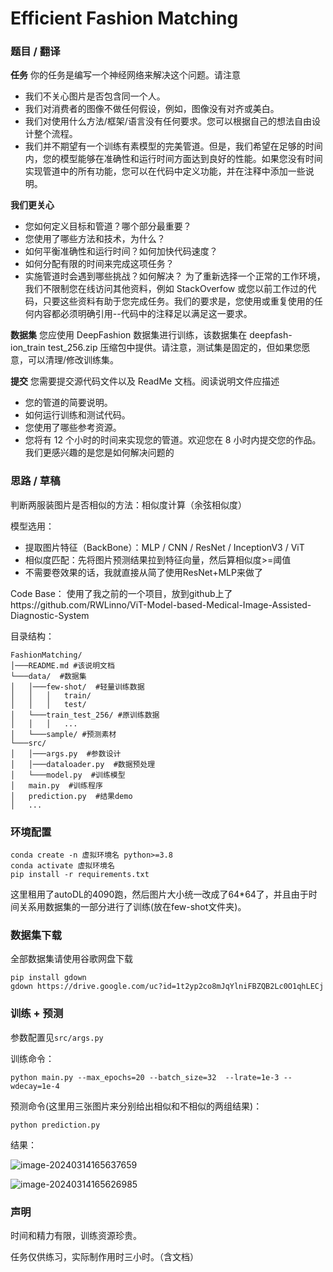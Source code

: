 # Efficient Fashion Matching



### 题目 / 翻译

**任务**
你的任务是编写一个神经网络来解决这个问题。请注意

- 我们不关心图片是否包含同一个人。
- 我们对消费者的图像不做任何假设，例如，图像没有对齐或美白。
- 我们对使用什么方法/框架/语言没有任何要求。您可以根据自己的想法自由设计整个流程。
- 我们并不期望有一个训练有素模型的完美管道。但是，我们希望在足够的时间内，您的模型能够在准确性和运行时间方面达到良好的性能。如果您没有时间实现管道中的所有功能，您可以在代码中定义功能，并在注释中添加一些说明。

**我们更关心**

- 您如何定义目标和管道？哪个部分最重要？
- 您使用了哪些方法和技术，为什么？
- 如何平衡准确性和运行时间？如何加快代码速度？
- 如何分配有限的时间来完成这项任务？
- 实施管道时会遇到哪些挑战？如何解决？
为了重新选择一个正常的工作环境，我们不限制您在线访问其他资料，例如 StackOverfow 或您以前工作过的代码，只要这些资料有助于您完成任务。我们的要求是，您使用或重复使用的任何内容都必须明确引用--代码中的注释足以满足这一要求。

**数据集**
您应使用 DeepFashion 数据集进行训练，该数据集在 deepfash-ion_train test_256.zip 压缩包中提供。请注意，测试集是固定的，但如果您愿意，可以清理/修改训练集。

**提交**
您需要提交源代码文件以及 ReadMe 文档。阅读说明文件应描述

- 您的管道的简要说明。
- 如何运行训练和测试代码。
- 您使用了哪些参考资源。
- 您将有 12 个小时的时间来实现您的管道。欢迎您在 8 小时内提交您的作品。我们更感兴趣的是您是如何解决问题的



### 思路 / 草稿

判断两服装图片是否相似的方法：相似度计算（余弦相似度）

模型选用： 

- 提取图片特征（BackBone）：MLP / CNN / ResNet / InceptionV3 / ViT
- 相似度匹配：先将图片预测结果拉到特征向量，然后算相似度>=阈值
- 不需要卷效果的话，我就直接从简了使用ResNet+MLP来做了

Code Base： 使用了我之前的一个项目，放到github上了https://github.com/RWLinno/ViT-Model-based-Medical-Image-Assisted-Diagnostic-System

目录结构：

```
FashionMatching/
│───README.md #该说明文档 
└───data/  #数据集
│   │───few-shot/  #轻量训练数据
│   │   │   train/
│   │   │   test/
│   └───train_test_256/ #原训练数据
│   │   │   ...
│   └───sample/ #预测素材
└───src/
│   │───args.py  #参数设计
│   │───dataloader.py  #数据预处理
│   └───model.py  #训练模型
│   main.py  #训练程序
│   prediction.py  #结果demo
│   ...
```



### 环境配置

```
conda create -n 虚拟环境名 python>=3.8
conda activate 虚拟环境名
pip install -r requirements.txt
```

这里租用了autoDL的4090跑，然后图片大小统一改成了64*64了，并且由于时间关系用数据集的一部分进行了训练(放在few-shot文件夹)。



### 数据集下载

全部数据集请使用谷歌网盘下载

```
pip install gdown
gdown https://drive.google.com/uc?id=1t2yp2co8mJqYlniFBZQB2Lc0O1qhLECj
```



### 训练 + 预测

参数配置见`src/args.py`

训练命令：

```
python main.py --max_epochs=20 --batch_size=32  --lrate=1e-3 --wdecay=1e-4
```

预测命令(这里用三张图片来分别给出相似和不相似的两组结果)：

```
python prediction.py
```

结果：

![image-20240314165637659](https://s2.loli.net/2024/03/14/iu5SfzDCd6pQ4UX.png)

![image-20240314165626985](https://s2.loli.net/2024/03/14/92QlVfqTvaHod6j.png)



### 声明

时间和精力有限，训练资源珍贵。

任务仅供练习，实际制作用时三小时。（含文档）
